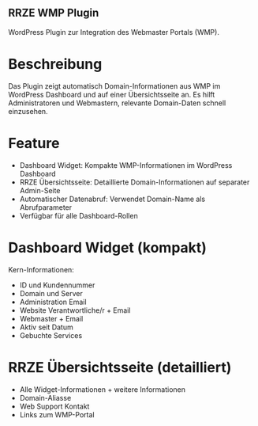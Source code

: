 ## RRZE WMP Plugin
WordPress Plugin zur Integration des Webmaster Portals (WMP).

# Beschreibung
Das Plugin zeigt automatisch Domain-Informationen aus WMP im WordPress Dashboard und auf einer Übersichtsseite an. 
Es hilft Administratoren und Webmastern, relevante Domain-Daten schnell einzusehen.

# Feature
- Dashboard Widget: Kompakte WMP-Informationen im WordPress Dashboard
- RRZE Übersichtsseite: Detaillierte Domain-Informationen auf separater Admin-Seite
- Automatischer Datenabruf: Verwendet Domain-Name als Abrufparameter
- Verfügbar für alle Dashboard-Rollen

# Dashboard Widget (kompakt)
Kern-Informationen:
- ID und Kundennummer
- Domain und Server
- Administration Email
- Website Verantwortliche/r + Email
- Webmaster + Email
- Aktiv seit Datum
- Gebuchte Services

# RRZE Übersichtsseite (detailliert)
- Alle Widget-Informationen + weitere Informationen
- Domain-Aliasse
- Web Support Kontakt
- Links zum WMP-Portal
